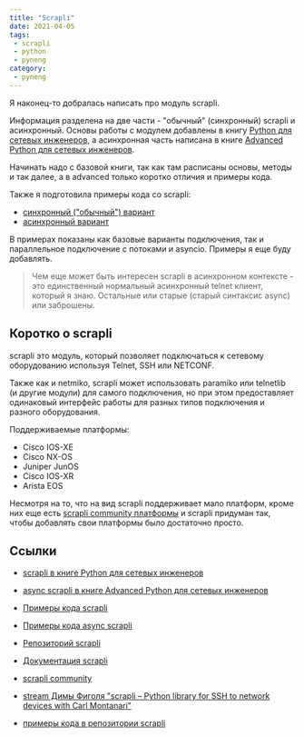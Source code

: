 ```yaml
---
title: "Scrapli"
date: 2021-04-05
tags:
 - scrapli
 - python
 - pyneng
category:
 - pyneng
---
```


Я наконец-то добралась написать про модуль scrapli.

Информация разделена на две части - "обычный" (синхронный) scrapli и асинхронный.
Основы работы с модулем добавлены в книгу [Python для сетевых инженеров](https://pyneng.readthedocs.io/ru/latest/book/18_ssh_telnet/scrapli.html),
а асинхронная часть написана в книге [Advanced Python для сетевых инженеров](https://advpyneng.readthedocs.io/ru/latest/book/17_async_libraries/scrapli.html).

Начинать надо с базовой книги, 
так как там расписаны основы, методы и так далее, а в advanced только коротко отличия
и примеры кода.

Также я подготовила примеры кода со scrapli:

* [синхронный ("обычный") вариант](https://github.com/natenka/pyneng-examples/tree/main/ssh_telnet/scrapli)
* [асинхронный вариант](https://github.com/natenka/pyneng-examples/tree/main/asyncio/asyncio02_libs/scrapli)

В примерах показаны как базовые варианты подключения, так и параллельное
подключение с потоками и asyncio. Примеры я еще буду добавлять.

> Чем еще может быть интересен scrapli в асинхронном контексте - это единственный
> нормальный асинхронный telnet клиент, который я знаю. Остальные или старые
> (старый синтаксис async) или заброшены.

## Коротко о scrapli

scrapli это модуль, который позволяет подключаться к сетевому оборудованию используя Telnet, SSH или NETCONF.

Также как и netmiko, scrapli может использовать paramiko или telnetlib
(и другие модули) для самого подключения, но при этом предоставляет одинаковый
интерфейс работы для разных типов подключения и разного оборудования.

Поддерживаемые платформы:

* Cisco IOS-XE
* Cisco NX-OS
* Juniper JunOS
* Cisco IOS-XR
* Arista EOS

Несмотря на то, что на вид scrapli поддерживает мало платформ, кроме них еще
есть [scrapli community платформы](https://github.com/scrapli/scrapli_community)
и scrapli придуман так, чтобы добавлять свои платформы было достаточно просто.

## Ссылки

* [scrapli в книге Python для сетевых инженеров](https://pyneng.readthedocs.io/ru/latest/book/18_ssh_telnet/scrapli.html)
* [async scrapli в книге Advanced Python для сетевых инженеров](https://advpyneng.readthedocs.io/ru/latest/book/17_async_libraries/scrapli.html)
* [Примеры кода scrapli](https://github.com/natenka/pyneng-examples/tree/main/ssh_telnet/scrapli)
* [Примеры кода async scrapli](https://github.com/natenka/pyneng-examples/tree/main/asyncio/asyncio02_libs/scrapli)

* [Репозиторий scrapli](https://github.com/carlmontanari/scrapli)
* [Документация scrapli](https://carlmontanari.github.io/scrapli/user_guide/basic_usage/)
* [scrapli community](https://github.com/scrapli/scrapli_community)
* [stream Димы Фиголя "scrapli – Python library for SSH to network devices with Carl Montanari"](https://youtu.be/OJa2typq7yI)
* [примеры кода в репозитории scrapli](https://github.com/carlmontanari/scrapli/tree/master/examples)


